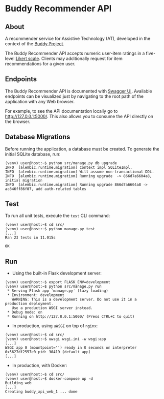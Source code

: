 # Buddy Recommender API

## About

A recommender service for Assistive Technology (AT), developed in the context of the [Buddy Project](https://www.buddyproject.eu/).

The Buddy Recommender API accepts numeric user-item ratings in a five-level [Likert scale](https://en.wikipedia.org/wiki/Likert_scale). Clients may additionally request for item recommendations for a given user.

## Endpoints

The Buddy Recommender API is documented with [Swagger UI](https://swagger.io/tools/swagger-ui/). Available endpoints can be visualized just by navigating to the root path of the application with any Web browser.

For example, to see the API documentation locally go to http://127.0.0.1:5000/. This also allows you to consume the API directly on the browser.

## Database Migrations

Before running the application, a database must be created. To generate the initial SQLite database, run:

```console
(venv) user@host:~$ python src/manage.py db upgrade
INFO  [alembic.runtime.migration] Context impl SQLiteImpl.
INFO  [alembic.runtime.migration] Will assume non-transactional DDL.
INFO  [alembic.runtime.migration] Running upgrade  -> 866d7a6604a8, initial migration
INFO  [alembic.runtime.migration] Running upgrade 866d7a6604a8 -> ac846ff86f07, add auth-related tables
```

## Test

To run all unit tests, execute the `test` CLI command:

```console
(venv) user@host:~$ cd src/
(venv) user@host:~$ python manage.py test
[...]
Ran 23 tests in 11.015s

OK
```

## Run

- Using the built-in Flask development server:

```console
(venv) user@host:~$ export FLASK_ENV=development
(venv) user@host:~$ python src/manage.py run
 * Serving Flask app 'manage.py' (lazy loading)
 * Environment: development
   WARNING: This is a development server. Do not use it in a production deployment.
   Use a production WSGI server instead.
 * Debug mode: on
 * Running on http://127.0.0.1:5000/ (Press CTRL+C to quit)
```

- In production, using `uWSGI` on top of `nginx`:

```console
(venv) user@host:~$ cd src/
(venv) user@host:~$ uwsgi wsgi.ini -w wsgi:app
[...]
WSGI app 0 (mountpoint='') ready in 0 seconds on interpreter 0x5627df2557e0 pid: 30419 (default app)
[...]
```

- In production, with Docker:

```console
(venv) user@host:~$ cd src/
(venv) user@host:~$ docker-compose up -d
Building web
[...]
Creating buddy_api_web_1 ... done
```

